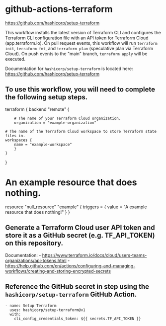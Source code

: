 # github-actions-terraform

https://github.com/hashicorp/setup-terraform


This workflow installs the latest version of Terraform CLI and configures the Terraform CLI configuration file with an API token for Terraform Cloud (app.terraform.io). On pull request events, this workflow will run `terraform init`, `terraform fmt`, and `terraform plan` (speculative plan via Terraform Cloud). On push events
to the "main" branch, `terraform apply` will be executed.

Documentation for `hashicorp/setup-terraform` is located here: https://github.com/hashicorp/setup-terraform

## To use this workflow, you will need to complete the following setup steps.

terraform {
    backend "remote" {

        # The name of your Terraform Cloud organization.
        organization = "example-organization"

    # The name of the Terraform Cloud workspace to store Terraform state files in.
    workspaces {
        name = "example-workspace"
        }
    }
}

# An example resource that does nothing.

resource "null_resource" "example" {
    triggers = {
        value = "A example resource that does nothing!"
    }
}

## Generate a Terraform Cloud user API token and store it as a GitHub secret (e.g. TF_API_TOKEN) on this repository.

Documentation:
    - https://www.terraform.io/docs/cloud/users-teams-organizations/api-tokens.html
    - https://help.github.com/en/actions/configuring-and-managing-workflows/creating-and-storing-encrypted-secrets

## Reference the GitHub secret in step using the `hashicorp/setup-terraform` GitHub Action.
    
    - name: Setup Terraform
      uses: hashicorp/setup-terraform@v1
      with:
        cli_config_credentials_token: ${{ secrets.TF_API_TOKEN }}
